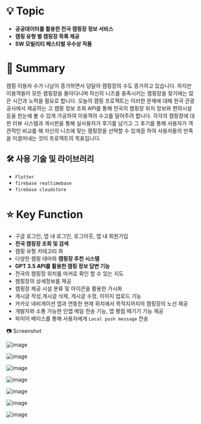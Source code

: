 # 💡 Topic

- **공공데이터를 활용한 전국 캠핑장 정보 서비스**
- **캠핑 유형 별 캠핑장 목록 제공**
- **SW 모빌리티 페스티벌 우수상 작품**

# 📝 Summary

캠핑 이용자 수가 나날이 증가하면서 덩달아 캠핑장의 수도 증가하고 있습니다. 
하지만 이용객들이 모든 캠핑장을 돌아다니며 자신의 니즈를 충족시키는 캠핑장을 찾기에는 많은 시간과 노력을 필요로 합니다. 
오늘의 캠핑 프로젝트는 이러한 문제에 대해 한국 관광 공사에서 제공하는 고 캠핑 정보 조회 API를 통해 전국의 캠핑장 위치 정보와 편의시설 등을 한눈에 볼 수 있게 가공하여 이용객의 수고를 덜어주려 합니다. 
각각의 캠핑장에 대한 리뷰 시스템과 게시판을 통해 실사용자가 후기를 남기고 그 후기를 통해 사용자가 객관적인 비교를 해 자신의 니즈에 맞는 캠핑장을 선택할 수 있게끔 하여 사용자들의 만족을 이끌어내는 것이 프로젝트의 목표입니다.

## 🛠 사용 기술 및 라이브러리

- `Flutter`
- `firebase realtimebase`
- `firebase cloudstore`

# ⭐️ Key Function

- 구글 로그인, 앱 내 로그인, 로그아웃, 앱 내 회원가입
- **전국 캠핑장 조회 및 검색**
- 캠핑 유형 카테고리 화
- 다양한 캠핑 테마와 **캠핑장 추천 시스템**
- **GPT 3.5 API를 활용한 캠핑 정보 답변 기능**
- 전국의 캠핑장 위치를 마커로 확인 할 수 있는 지도
- 캠핑장의 상세정보를 제공
- 캠핑장 제공 시설 분류 및 아이콘을 활용한 가시화
- 게시글 작성,게시글 삭제, 게시글 수정, 이미지 업로드 기능
- 카카오 네비게이션 앱과 연동한 현재 위치에서 목적지까지의 캠핑장의 노선 제공
- 개발자와 소통 가능한 인앱 메일 전송 기능, 앱 평점 매기기 기능 제공
- 파이어 베이스를 통해 사용자에게 `Local push message` 전송

📷 Screenshot

![image](https://github.com/Uks98/camp_app/assets/91609886/57307f68-222c-45c0-b20c-6ac78d7605ac)

![image](https://github.com/Uks98/camp_app/assets/91609886/aeab2b88-ac48-4977-a29b-4c85b52b850a)

![image](https://github.com/Uks98/camp_app/assets/91609886/14622aa9-c965-4a03-8441-41fdbf9d731c)

![image](https://github.com/Uks98/camp_app/assets/91609886/124d55f8-348d-4ebf-bb44-a4a2bd766738)

![image](https://github.com/Uks98/camp_app/assets/91609886/e90f1d00-52a3-43b8-b89a-5b8ec2dc91c8)

![image](https://github.com/Uks98/camp_app/assets/91609886/62e9e779-99fe-4be4-ad73-848f4634ebfc)

![image](https://github.com/Uks98/camp_app/assets/91609886/1df6a63e-3fcc-44a7-b17f-b45ff1d9b9bc)






